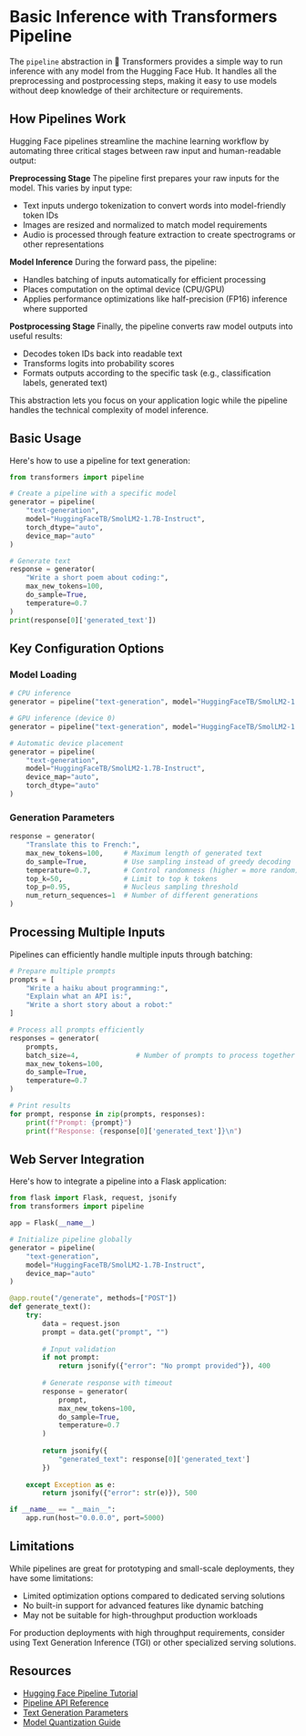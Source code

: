 # Basic Inference with Transformers Pipeline

The `pipeline` abstraction in 🤗 Transformers provides a simple way to run inference with any model from the Hugging Face Hub. It handles all the preprocessing and postprocessing steps, making it easy to use models without deep knowledge of their architecture or requirements.

## How Pipelines Work

Hugging Face pipelines streamline the machine learning workflow by automating three critical stages between raw input and human-readable output:

**Preprocessing Stage**
The pipeline first prepares your raw inputs for the model. This varies by input type:
- Text inputs undergo tokenization to convert words into model-friendly token IDs
- Images are resized and normalized to match model requirements
- Audio is processed through feature extraction to create spectrograms or other representations

**Model Inference**
During the forward pass, the pipeline:
- Handles batching of inputs automatically for efficient processing
- Places computation on the optimal device (CPU/GPU)
- Applies performance optimizations like half-precision (FP16) inference where supported

**Postprocessing Stage**
Finally, the pipeline converts raw model outputs into useful results:
- Decodes token IDs back into readable text
- Transforms logits into probability scores
- Formats outputs according to the specific task (e.g., classification labels, generated text)

This abstraction lets you focus on your application logic while the pipeline handles the technical complexity of model inference.

## Basic Usage

Here's how to use a pipeline for text generation:

```python
from transformers import pipeline

# Create a pipeline with a specific model
generator = pipeline(
    "text-generation",
    model="HuggingFaceTB/SmolLM2-1.7B-Instruct",
    torch_dtype="auto",
    device_map="auto"
)

# Generate text
response = generator(
    "Write a short poem about coding:",
    max_new_tokens=100,
    do_sample=True,
    temperature=0.7
)
print(response[0]['generated_text'])
```

## Key Configuration Options

### Model Loading
```python
# CPU inference
generator = pipeline("text-generation", model="HuggingFaceTB/SmolLM2-1.7B-Instruct", device="cpu")

# GPU inference (device 0)
generator = pipeline("text-generation", model="HuggingFaceTB/SmolLM2-1.7B-Instruct", device=0)

# Automatic device placement
generator = pipeline(
    "text-generation",
    model="HuggingFaceTB/SmolLM2-1.7B-Instruct",
    device_map="auto",
    torch_dtype="auto"
)
```

### Generation Parameters
```python
response = generator(
    "Translate this to French:",
    max_new_tokens=100,     # Maximum length of generated text
    do_sample=True,         # Use sampling instead of greedy decoding
    temperature=0.7,        # Control randomness (higher = more random)
    top_k=50,               # Limit to top k tokens
    top_p=0.95,             # Nucleus sampling threshold
    num_return_sequences=1  # Number of different generations
)
```

## Processing Multiple Inputs

Pipelines can efficiently handle multiple inputs through batching:

```python
# Prepare multiple prompts
prompts = [
    "Write a haiku about programming:",
    "Explain what an API is:",
    "Write a short story about a robot:"
]

# Process all prompts efficiently
responses = generator(
    prompts,
    batch_size=4,              # Number of prompts to process together
    max_new_tokens=100,
    do_sample=True,
    temperature=0.7
)

# Print results
for prompt, response in zip(prompts, responses):
    print(f"Prompt: {prompt}")
    print(f"Response: {response[0]['generated_text']}\n")
```

## Web Server Integration

Here's how to integrate a pipeline into a Flask application:

```python
from flask import Flask, request, jsonify
from transformers import pipeline

app = Flask(__name__)

# Initialize pipeline globally
generator = pipeline(
    "text-generation",
    model="HuggingFaceTB/SmolLM2-1.7B-Instruct",
    device_map="auto"
)

@app.route("/generate", methods=["POST"])
def generate_text():
    try:
        data = request.json
        prompt = data.get("prompt", "")
        
        # Input validation
        if not prompt:
            return jsonify({"error": "No prompt provided"}), 400
            
        # Generate response with timeout
        response = generator(
            prompt,
            max_new_tokens=100,
            do_sample=True,
            temperature=0.7
        )
        
        return jsonify({
            "generated_text": response[0]['generated_text']
        })
        
    except Exception as e:
        return jsonify({"error": str(e)}), 500

if __name__ == "__main__":
    app.run(host="0.0.0.0", port=5000)
```

## Limitations

While pipelines are great for prototyping and small-scale deployments, they have some limitations:

- Limited optimization options compared to dedicated serving solutions
- No built-in support for advanced features like dynamic batching
- May not be suitable for high-throughput production workloads

For production deployments with high throughput requirements, consider using Text Generation Inference (TGI) or other specialized serving solutions.

## Resources

- [Hugging Face Pipeline Tutorial](https://huggingface.co/docs/transformers/en/pipeline_tutorial)
- [Pipeline API Reference](https://huggingface.co/docs/transformers/en/main_classes/pipelines)
- [Text Generation Parameters](https://huggingface.co/docs/transformers/en/main_classes/text_generation)
- [Model Quantization Guide](https://huggingface.co/docs/transformers/en/perf_infer_gpu_one)